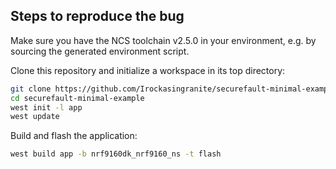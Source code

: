 ## Steps to reproduce the bug

Make sure you have the NCS toolchain v2.5.0 in your environment, e.g. by sourcing the generated environment script.

Clone this repository and initialize a workspace in its top directory:
```bash
git clone https://github.com/Irockasingranite/securefault-minimal-example
cd securefault-minimal-example
west init -l app
west update
```

Build and flash the application:
```bash
west build app -b nrf9160dk_nrf9160_ns -t flash
```
